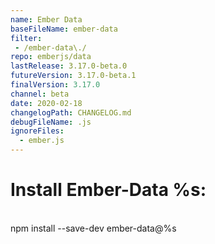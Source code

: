 ```yaml
---
name: Ember Data
baseFileName: ember-data
filter:
 - /ember-data\./
repo: emberjs/data
lastRelease: 3.17.0-beta.0
futureVersion: 3.17.0-beta.1
finalVersion: 3.17.0
channel: beta
date: 2020-02-18
changelogPath: CHANGELOG.md
debugFileName: .js
ignoreFiles:
  - ember.js
---
```

# Install Ember-Data %s:
<br>
npm install --save-dev ember-data@%s
